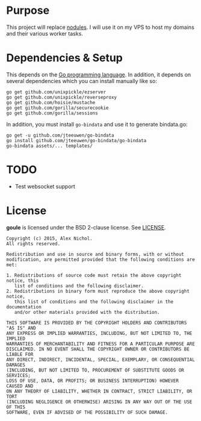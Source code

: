 # Purpose

This project will replace [nodules](https://github.com/unixpickle/nodules). I will use it on my VPS to host my domains and their various worker tasks.

# Dependencies & Setup

This depends on the [Go programming language](https://golang.org/doc/install). In addition, it depends on several dependencies which you can install manually like so:

    go get github.com/unixpickle/ezserver
    go get github.com/unixpickle/reverseproxy
    go get github.com/hoisie/mustache
    go get github.com/gorilla/securecookie
    go get github.com/gorilla/sessions

In addition, you must install `go-bindata` and use it to generate bindata.go:

    go get -u github.com/jteeuwen/go-bindata
	go install github.com/jteeuwen/go-bindata/go-bindata
    go-bindata assets/... templates/

# TODO

 * Test websocket support

# License

**goule** is licensed under the BSD 2-clause license. See [LICENSE](LICENSE).

```
Copyright (c) 2015, Alex Nichol.
All rights reserved.

Redistribution and use in source and binary forms, with or without
modification, are permitted provided that the following conditions are met:

1. Redistributions of source code must retain the above copyright notice, this
   list of conditions and the following disclaimer.
2. Redistributions in binary form must reproduce the above copyright notice,
   this list of conditions and the following disclaimer in the documentation
   and/or other materials provided with the distribution.

THIS SOFTWARE IS PROVIDED BY THE COPYRIGHT HOLDERS AND CONTRIBUTORS "AS IS" AND
ANY EXPRESS OR IMPLIED WARRANTIES, INCLUDING, BUT NOT LIMITED TO, THE IMPLIED
WARRANTIES OF MERCHANTABILITY AND FITNESS FOR A PARTICULAR PURPOSE ARE
DISCLAIMED. IN NO EVENT SHALL THE COPYRIGHT OWNER OR CONTRIBUTORS BE LIABLE FOR
ANY DIRECT, INDIRECT, INCIDENTAL, SPECIAL, EXEMPLARY, OR CONSEQUENTIAL DAMAGES
(INCLUDING, BUT NOT LIMITED TO, PROCUREMENT OF SUBSTITUTE GOODS OR SERVICES;
LOSS OF USE, DATA, OR PROFITS; OR BUSINESS INTERRUPTION) HOWEVER CAUSED AND
ON ANY THEORY OF LIABILITY, WHETHER IN CONTRACT, STRICT LIABILITY, OR TORT
(INCLUDING NEGLIGENCE OR OTHERWISE) ARISING IN ANY WAY OUT OF THE USE OF THIS
SOFTWARE, EVEN IF ADVISED OF THE POSSIBILITY OF SUCH DAMAGE.
```
